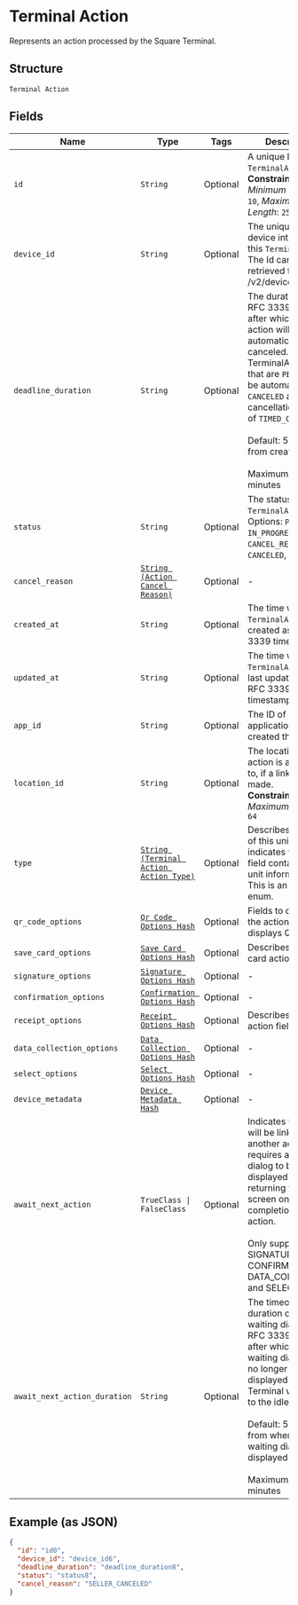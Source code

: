 
# Terminal Action

Represents an action processed by the Square Terminal.

## Structure

`Terminal Action`

## Fields

| Name | Type | Tags | Description |
|  --- | --- | --- | --- |
| `id` | `String` | Optional | A unique ID for this `TerminalAction`.<br>**Constraints**: *Minimum Length*: `10`, *Maximum Length*: `255` |
| `device_id` | `String` | Optional | The unique Id of the device intended for this `TerminalAction`.<br>The Id can be retrieved from /v2/devices api. |
| `deadline_duration` | `String` | Optional | The duration as an RFC 3339 duration, after which the action will be automatically canceled.<br>TerminalActions that are `PENDING` will be automatically `CANCELED` and have a cancellation reason<br>of `TIMED_OUT`<br><br>Default: 5 minutes from creation<br><br>Maximum: 5 minutes |
| `status` | `String` | Optional | The status of the `TerminalAction`.<br>Options: `PENDING`, `IN_PROGRESS`, `CANCEL_REQUESTED`, `CANCELED`, `COMPLETED` |
| `cancel_reason` | [`String (Action Cancel Reason)`](../../doc/models/action-cancel-reason.md) | Optional | - |
| `created_at` | `String` | Optional | The time when the `TerminalAction` was created as an RFC 3339 timestamp. |
| `updated_at` | `String` | Optional | The time when the `TerminalAction` was last updated as an RFC 3339 timestamp. |
| `app_id` | `String` | Optional | The ID of the application that created the action. |
| `location_id` | `String` | Optional | The location id the action is attached to, if a link can be made.<br>**Constraints**: *Maximum Length*: `64` |
| `type` | [`String (Terminal Action Action Type)`](../../doc/models/terminal-action-action-type.md) | Optional | Describes the type of this unit and indicates which field contains the unit information. This is an ‘open’ enum. |
| `qr_code_options` | [`Qr Code Options Hash`](../../doc/models/qr-code-options.md) | Optional | Fields to describe the action that displays QR-Codes. |
| `save_card_options` | [`Save Card Options Hash`](../../doc/models/save-card-options.md) | Optional | Describes save-card action fields. |
| `signature_options` | [`Signature Options Hash`](../../doc/models/signature-options.md) | Optional | - |
| `confirmation_options` | [`Confirmation Options Hash`](../../doc/models/confirmation-options.md) | Optional | - |
| `receipt_options` | [`Receipt Options Hash`](../../doc/models/receipt-options.md) | Optional | Describes receipt action fields. |
| `data_collection_options` | [`Data Collection Options Hash`](../../doc/models/data-collection-options.md) | Optional | - |
| `select_options` | [`Select Options Hash`](../../doc/models/select-options.md) | Optional | - |
| `device_metadata` | [`Device Metadata Hash`](../../doc/models/device-metadata.md) | Optional | - |
| `await_next_action` | `TrueClass \| FalseClass` | Optional | Indicates the action will be linked to another action and requires a waiting dialog to be<br>displayed instead of returning to the idle screen on completion of the action.<br><br>Only supported on SIGNATURE, CONFIRMATION, DATA_COLLECTION, and SELECT types. |
| `await_next_action_duration` | `String` | Optional | The timeout duration of the waiting dialog as an RFC 3339 duration, after which the<br>waiting dialog will no longer be displayed and the Terminal will return to the idle screen.<br><br>Default: 5 minutes from when the waiting dialog is displayed<br><br>Maximum: 5 minutes |

## Example (as JSON)

```json
{
  "id": "id0",
  "device_id": "device_id6",
  "deadline_duration": "deadline_duration8",
  "status": "status8",
  "cancel_reason": "SELLER_CANCELED"
}
```

